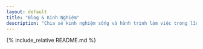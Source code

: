 ```yaml
---
layout: default
title: "Blog & Kinh Nghiệm"
description: "Chia sẻ kinh nghiệm sống và hành trình làm việc trong lĩnh vực phần mềm nhúng"
---
```


{% include_relative README.md %}
